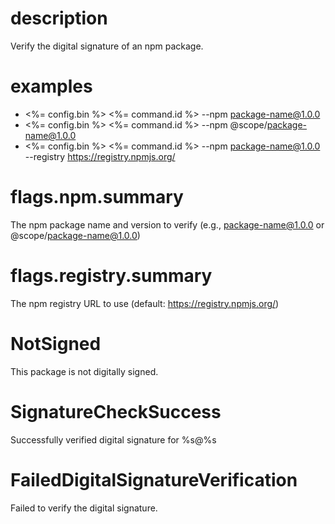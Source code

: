 # description

Verify the digital signature of an npm package.

# examples

- <%= config.bin %> <%= command.id %> --npm package-name@1.0.0
- <%= config.bin %> <%= command.id %> --npm @scope/package-name@1.0.0
- <%= config.bin %> <%= command.id %> --npm package-name@1.0.0 --registry https://registry.npmjs.org/

# flags.npm.summary

The npm package name and version to verify (e.g., package-name@1.0.0 or @scope/package-name@1.0.0)

# flags.registry.summary

The npm registry URL to use (default: https://registry.npmjs.org/)

# NotSigned

This package is not digitally signed.

# SignatureCheckSuccess

Successfully verified digital signature for %s@%s

# FailedDigitalSignatureVerification

Failed to verify the digital signature.
